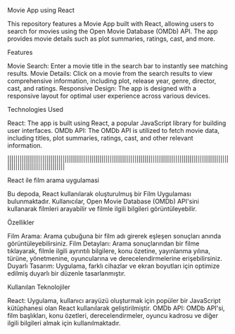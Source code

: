 Movie App using React

This repository features a Movie App built with React, allowing users to search for movies using the Open Movie Database (OMDb) API. The app provides movie details such as plot summaries, ratings, cast, and more.

Features

Movie Search: Enter a movie title in the search bar to instantly see matching results. Movie Details: Click on a movie from the search results to view comprehensive information, including plot, release year, genre, director, cast, and ratings. Responsive Design: The app is designed with a responsive layout for optimal user experience across various devices.

Technologies Used

React: The app is built using React, a popular JavaScript library for building user interfaces. OMDb API: The OMDb API is utilized to fetch movie data, including titles, plot summaries, ratings, cast, and other relevant information.

||||||||||||||||||||||||||||||||||||||||||||||||||||||||||||||||||||||||||||||||||||||||||||||||||||||||||||||||||||||||||||||||||||||||

React ile film arama uygulamasi

Bu depoda, React kullanılarak oluşturulmuş bir Film Uygulaması bulunmaktadır. Kullanıcılar, Open Movie Database (OMDb) API'sini kullanarak filmleri arayabilir ve filmle ilgili bilgileri görüntüleyebilir.

Özellikler

Film Arama: Arama çubuğuna bir film adı girerek eşleşen sonuçları anında görüntüleyebilirsiniz. Film Detayları: Arama sonuçlarından bir filme tıklayarak, filmle ilgili ayrıntılı bilgilere, konu özetine, yayınlanma yılına, türüne, yönetmenine, oyuncularına ve derecelendirmelerine erişebilirsiniz. Duyarlı Tasarım: Uygulama, farklı cihazlar ve ekran boyutları için optimize edilmiş duyarlı bir düzenle tasarlanmıştır.

Kullanılan Teknolojiler

React: Uygulama, kullanıcı arayüzü oluşturmak için popüler bir JavaScript kütüphanesi olan React kullanılarak geliştirilmiştir. OMDb API: OMDb API'si, film başlıkları, konu özetleri, derecelendirmeler, oyuncu kadrosu ve diğer ilgili bilgileri almak için kullanılmaktadır.
